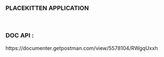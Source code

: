 
### PLACEKITTEN APPLICATION
<br />

<h3>DOC API :</h3>
https://documenter.getpostman.com/view/5578104/RWgqUxxh

